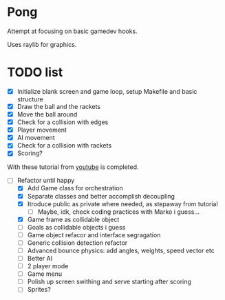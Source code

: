 # Pong
Attempt at focusing on basic gamedev hooks.

Uses raylib for graphics.

# TODO list
- [x] Initialize blank screen and game loop, setup Makefile and basic structure 
- [x] Draw the ball and the rackets
- [x] Move the ball around
- [x] Check for a collision with edges
- [x] Player movement
- [x] AI movement
- [x] Check for a collision with rackets
- [x] Scoring?

With these tutorial from [youtube](https://www.youtube.com/watch?v=VLJlTaFvHo4) is completed.

- [ ] Refactor until happy
    - [x] Add Game class for orchestration
    - [x] Separate classes and better accomplish decoupling
    - [x] Itroduce public as private where needed, as stepaway from tutorial
        - [ ] Maybe, idk, check coding practices with Marko i guess...
    - [x] Game frame as collidable object
    - [ ] Goals as collidable objects i guess
    - [ ] Game object refacor and interface segragation
    - [ ] Generic collision detection refactor
    - [ ] Advanced bounce physics: add angles, weights, speed vector etc
    - [ ] Better AI
    - [ ] 2 player mode
    - [ ] Game menu
    - [ ] Polish up screen swithing and serve starting after scoring
    - [ ] Sprites?
